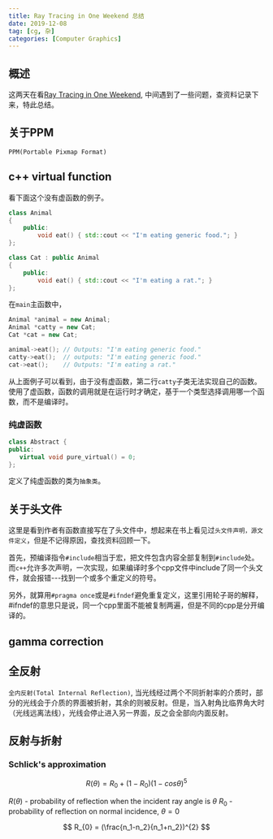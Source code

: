 ```yaml
---
title: Ray Tracing in One Weekend 总结
date: 2019-12-08
tag: [cg, 杂]
categories: [Computer Graphics]
---
```


## 概述
这两天在看[Ray Tracing in One Weekend](https://raytracing.github.io/books/RayTracingInOneWeekend.html), 中间遇到了一些问题，查资料记录下来，特此总结。

<!--more-->

## 关于PPM

`PPM(Portable Pixmap Format)`

## c++ virtual function

看下面这个没有虚函数的例子。

```c++
class Animal
{
    public:
        void eat() { std::cout << "I'm eating generic food."; }
};

class Cat : public Animal
{
    public:
        void eat() { std::cout << "I'm eating a rat."; }
};


```

在`main`主函数中，

```c++
Animal *animal = new Animal;
Animal *catty = new Cat;
Cat *cat = new Cat;

animal->eat(); // Outputs: "I'm eating generic food."
catty->eat();  // outputs: "I'm eating generic food."
cat->eat();    // Outputs: "I'm eating a rat."
```

从上面例子可以看到，由于没有虚函数，第二行`catty`子类无法实现自己的函数。使用了虚函数，函数的调用就是在运行时才确定，基于一个类型选择调用哪一个函数，而不是编译时。

### 纯虚函数

```c++
class Abstract {
public:
   virtual void pure_virtual() = 0;
};
```
定义了纯虚函数的类为`抽象类`。


## 关于头文件

这里是看到作者有函数直接写在了头文件中，想起来在书上看见过`头文件声明，源文件定义`，但是不记得原因，查找资料回顾一下。

首先，预编译指令`#include`相当于宏，把文件包含内容全部复制到`#include`处。而`c++`允许多次声明，一次实现，如果编译时多个cpp文件中include了同一个头文件，就会报错---找到一个或多个重定义的符号。

另外，就算用`#pragma once`或是`#ifndef`避免重复定义，这里引用轮子哥的解释，#ifndef的意思只是说，同一个cpp里面不能被复制两遍，但是不同的cpp是分开编译的。


## gamma correction


## 全反射
`全内反射(Total Internal Reflection)`, 当光线经过两个不同折射率的介质时，部分的光线会于介质的界面被折射，其余的则被反射。但是，当入射角比临界角大时（光线远离法线），光线会停止进入另一界面，反之会全部向内面反射。


## 反射与折射

### Schlick's approximation

$$
R(\theta) = R_{0} + (1-R_{0})(1-cos\theta)^{5}
$$

$R(\theta)$ - probability of reflection when the incident ray angle is $\theta$
$R_{0}$ - probability of reflection on normal incidence, $\theta=0$

$$
R_{0} = (\frac{n_1-n_2}{n_1+n_2})^{2}
$$